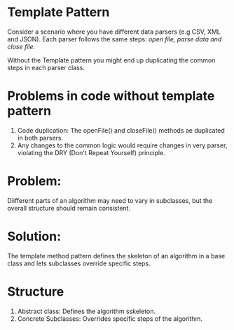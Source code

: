 # Template Pattern
Consider a scenario where you have different data parsers (e.g CSV, XML and JSON). Each parser follows the same steps: *open file, parse data and close file*.

Without the Template pattern you might end up duplicating the common steps in each parser class.

# Problems in code without template pattern
1. Code duplication: The openFile() and closeFile() methods ae duplicated in both parsers.
2. Any changes to the common logic would require changes in very parser, violating the DRY (Don't Repeat Yourself) principle.

# Problem:
Diifferent parts of an algorithm may need to vary in subclasses, but the overall structure should remain consistent.

# Solution:
The template method pattern defines the skeleton of an algorithm in a base class and lets subclasses override specific steps.

# Structure
1. Abstract class: Defines the algorithm sskeleton.
2. Concrete Subclasses: Overrides specific steps of the algorithm.

